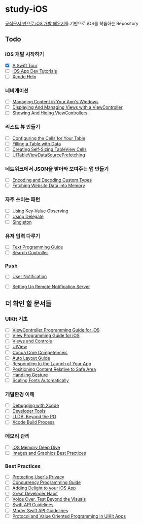 # study-iOS

[공식문서 만으로 iOS 개발 배우기](https://www.sungdoo.dev/programming/start-ios-development-with-offical-docs/#%EC%9E%90%EC%A3%BC%20%EC%93%B0%EC%9D%B4%EB%8A%94%20%ED%8C%A8%ED%84%B4)를 기반으로 iOS를 학습하는 Repository

## Todo

### iOS 개발 시작하기
- [x] [A Swift Tour](https://docs.swift.org/swift-book/documentation/the-swift-programming-language/guidedtour/)
- [ ] [iOS App Dev Tutorials](https://developer.apple.com/tutorials/app-dev-training)
- [ ] [Xcode Help](https://help.apple.com/xcode/mac/current/#/)

### 네비게이션
- [ ] [Managing Content in Your App's Windows](https://developer.apple.com/documentation/uikit/view_controllers/managing_content_in_your_app_s_windows)
- [ ] [Displaying And Managing Views with a ViewController](https://developer.apple.com/documentation/uikit/view_controllers/displaying_and_managing_views_with_a_view_controller)
- [ ] [Showing And Hiding ViewControllers](https://developer.apple.com/documentation/uikit/view_controllers/showing_and_hiding_view_controllers)

### 리스트 뷰 만들기
- [ ] [Configuring the Cells for Your Table](https://developer.apple.com/documentation/uikit/views_and_controls/table_views/configuring_the_cells_for_your_table)
- [ ] [Filling a Table with Data](https://developer.apple.com/documentation/uikit/views_and_controls/table_views/filling_a_table_with_data)
- [ ] [Creating Self-Sizing TableView Cells](https://developer.apple.com/documentation/uikit/uifont/creating_self-sizing_table_view_cells)
- [ ] [UITableViewDataSourcePrefetching](https://developer.apple.com/documentation/uikit/uitableviewdatasourceprefetching)

### 네트워크에서 JSON을 받아와 보여주는 앱 만들기
- [ ] [Encoding and Decoding Custom Types](https://developer.apple.com/documentation/foundation/archives_and_serialization/encoding_and_decoding_custom_types)
- [ ] [Fetching Website Data into Memory](https://developer.apple.com/documentation/foundation/url_loading_system/fetching_website_data_into_memory)

### 자주 쓰이는 패턴
- [ ] [Using Key-Value Observing](https://developer.apple.com/documentation/swift/using-key-value-observing-in-swift)
- [ ] [Using Delegate](https://developer.apple.com/documentation/swift/using-delegates-to-customize-object-behavior)
- [ ] [Singleton](https://developer.apple.com/documentation/swift/managing-a-shared-resource-using-a-singleton)

### 유저 입력 다루기
- [ ] [Text Programming Guide](https://developer.apple.com/library/archive/documentation/StringsTextFonts/Conceptual/TextAndWebiPhoneOS/Introduction/Introduction.html#//apple_ref/doc/uid/TP40009542)
- [ ] [Search Controller](https://developer.apple.com/documentation/uikit/view_controllers/displaying_searchable_content_by_using_a_search_controller)

### Push
- [ ] [User Notification](https://developer.apple.com/documentation/usernotifications)
- [ ] [Setting Up Remote Notification Server](https://developer.apple.com/documentation/usernotifications/setting_up_a_remote_notification_server)


## 더 확인 할 문서들

### UIKit 기초
- [ ] [ViewController Programming Guide for iOS](https://developer.apple.com/library/archive/featuredarticles/ViewControllerPGforiPhoneOS/index.html#//apple_ref/doc/uid/TP40007457-CH2-SW1)
- [ ] [View Programming Guide for iOS](https://developer.apple.com/library/archive/documentation/WindowsViews/Conceptual/ViewPG_iPhoneOS/Introduction/Introduction.html#//apple_ref/doc/uid/TP40009503)
- [ ] [Views and Controls](https://developer.apple.com/documentation/uikit/views_and_controls)
- [ ] [UIView](https://developer.apple.com/documentation/uikit/uiview)
- [ ] [Cocoa Core Competenceis](https://developer.apple.com/library/archive/documentation/General/Conceptual/DevPedia-CocoaCore/Introduction.html#//apple_ref/doc/uid/TP40008195-CH68-DontLinkElementID_2)
- [ ] [Auto Layout Guide](https://developer.apple.com/library/archive/documentation/UserExperience/Conceptual/AutolayoutPG/index.html#//apple_ref/doc/uid/TP40010853)
- [ ] [Responding to the Launch of Your App](https://developer.apple.com/documentation/uikit/app_and_environment/responding_to_the_launch_of_your_app)
- [ ] [Positioning Content Relative to Safe Area](https://developer.apple.com/documentation/uikit/uiview/positioning_content_relative_to_the_safe_area)
- [ ] [Handling Gesture](https://developer.apple.com/documentation/uikit/touches_presses_and_gestures/handling_uikit_gestures)
- [ ] [Scaling Fonts Automatically](https://developer.apple.com/documentation/uikit/uifont/scaling_fonts_automatically)

### 개발환경 이해
- [ ] [Debugging with Xcode](https://developer.apple.com/documentation/xcode#//apple_ref/doc/uid/TP40015022)
- [ ] [Developer Tools](https://developer.apple.com/videos/developer-tools/)
- [ ] [LLDB: Beyond the PO](https://developer.apple.com/videos/play/wwdc2019/429/)
- [ ] [Xcode Build Process](https://developer.apple.com/videos/play/wwdc2018/415/)

### 메모리 관리
- [ ] [iOS Memory Deep Dive](https://developer.apple.com/videos/play/wwdc2018/416)
- [ ] [Images and Graphics Best Practices](https://developer.apple.com/videos/play/wwdc2018/219/)

### Best Practices
- [ ] [Protecting User's Privacy](https://developer.apple.com/documentation/uikit/protecting_the_user_s_privacy)
- [ ] [Concurrency Programming Guide](https://developer.apple.com/library/archive/documentation/General/Conceptual/ConcurrencyProgrammingGuide/Introduction/Introduction.html#//apple_ref/doc/uid/TP40008091-CH1-SW1)
- [ ] [Adding Delight to your iOS App](https://developer.apple.com/videos/play/wwdc2018/233/)
- [ ] [Great Developer Habit](https://developer.apple.com/videos/play/wwdc2019/239/)
- [ ] [Voice Over, Test Beyond the Visuals](https://developer.apple.com/videos/play/wwdc2018/226/)
- [ ] [Swift API Guidelines](https://www.swift.org/documentation/api-design-guidelines/)
- [ ] [Moder Swift API Guidelines](https://developer.apple.com/videos/play/wwdc2019/415/)
- [ ] [Protocol and Value Oriented Programming in UIKit Apps](https://developer.apple.com/videos/play/wwdc2016/419/)
